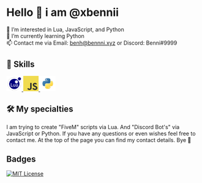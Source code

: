 # Hello 👋 i am @xbennii

👀 I’m interested in Lua, JavaScript, and Python   
🌱 I’m currently learning Python   
📫 Contact me via Email: benh@bennni.xyz or Discord: Benni#9999 

## 🌊 Skills

<p align="left"> </a> <a href="https://raw.githubusercontent.com/github/explore/80688e429a7d4ef2fca1e82350fe8e3517d3494d/topics/lua/lua.png" target="_blank"> <img src="https://raw.githubusercontent.com/github/explore/80688e429a7d4ef2fca1e82350fe8e3517d3494d/topics/lua/lua.png" alt="lua" width="40" height="40"/> </a> <a href="https://raw.githubusercontent.com/github/explore/80688e429a7d4ef2fca1e82350fe8e3517d3494d/topics/javascript/javascript.png" target="_blank"> <img src="https://raw.githubusercontent.com/github/explore/80688e429a7d4ef2fca1e82350fe8e3517d3494d/topics/javascript/javascript.png" alt="javascript" width="40" height="40"/> </a> <a href="https://raw.githubusercontent.com/github/explore/80688e429a7d4ef2fca1e82350fe8e3517d3494d/topics/python/python.png" target="_blank"> <img src="https://raw.githubusercontent.com/github/explore/80688e429a7d4ef2fca1e82350fe8e3517d3494d/topics/python/python.png" alt="python" width="40" height="40"/> </a> </p>

## 🛠 My specialties

I am trying to create "FiveM" scripts via Lua. And "Discord Bot's" via JavaScript or Python. If you have any questions or even wishes feel free to contact me. At the top of the page you can find my contact details. Bye 👋

## Badges

[![MIT License](https://img.shields.io/badge/License-MIT-green.svg)](https://choosealicense.com/licenses/mit/)
